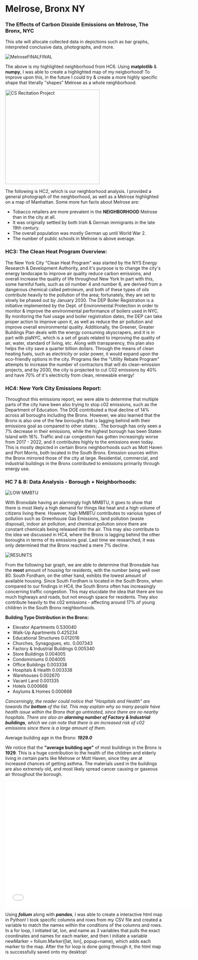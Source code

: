 # Melrose, Bronx NY


### The Effects of Carbon Dixoide Emissions on Melrose, The Bronx, NYC

This site will allocate collected data in depictions such as bar graphs, interpreted conclusive data, photographs, and more. 

![MelroseFINALFINAL](https://github.com/AntTomm/Melrose/assets/148288592/68de2d54-d31e-4840-9480-6411b7b589d9)

The above is my highlighted neighborhood from HC6. Using **matplotlib** & **numpy**, I was able to create a highlighted map of my neigborhood! To improve upon this, in the future I could try & create a more highly specific shape that literally "shapes" Melrose as a whole neighborhood. 

<img src="https://github.com/AntTomm/Melrose/assets/148288592/49cc837a-0cf9-42f5-9d2f-d71396d8e35b" alt="CS Recitation Project" width="300"/>

The following is HC2, which is our neighborhood analysis. I provided a general photograph of the neighborhood, as well as a Melrose highlighted on a map of Manhattan. Some more fun facts about Melrose are: 

- Tobacco retailers are more prevalent in the **NEIGHBORHOOD** Melrose than in the city at all.
- It was originally settled by both Irish & German immigrants in the late 19th century.
- The overall population was mostly German up until World War 2.
- The number of public schools in Melrose is above average.

### HC3: The Clean Heat Program Overview:

The New York City "Clean Heat Program" was started by the NYS Energy Research & Development Authority, and it's purpose is to change the city's energy landscape to improve air quality reduce carbon emissions, and overall increase the quality of life throughout New York In part with this, some harmful fuels, such as oil number 4 and number 6, are derived from a dangerous chemical called petroleum, and both of these types of oils contribute heavily to the pollution of the area; fortunately, they are set to slowly be phased out by January 2030. The DEP Boiler Registration is a initiative implemented by the Dept. of Environmental Protection in order to monitor & improve the environmental performance of boilers used in NYC. By monitoring the fuel usage and boiler registration dates, the DEP can take proper action to improve upon it, as well as reduce the air pollution and improve overall environmental quality. Additionally, the Greener, Greater Buildings Plan deals with the energy consuming skyscrapers, and it is in part with plaNYC, which is a set of goals related to improving the quality of air, water, standard of living, etc. Along with transparency, this plan also helps the city save a quarter billion dollars. Through the means of clean heating fuels, such as electricity or solar power, it would expand upon the eco-friendly options in the city. Programs like the "Utility Rebate Program" attempts to increase the number of contractors that will do clean-emission projects, and by 2030, the city is projected to cut C02 emissions by 40% and have 70% of it's electricity from clean, renewable energy!

### HC4: New York City Emissions Report:

Throughout this emissions report, we were able to determine that multiple parts of the city have been also trying to stop c02 emissions, such as the Department of Education. The DOE contributed a ttoal decline of 14% across all boroughs including the Bronx. However, we also learned that the Bronx is also one of the few boroughs that is lagging behind with their emissions goal as compared to other states; . The borough has only seen a 7% decrease in their emissions, while the highest borough has been Staten Island with 16%. Traffic and car congestion has gotten increasingly worse from 2017 - 2022, and it contributes highly to the emissions even today. This is mostly depicted in certain Bronx neighborhoods such as Mott Haven and Port Morris, both located in the South Bronx. Emission sources within the Bronx mirrored those of the city at large. Residential, commercial, and industrial buildings in the Bronx contributed to emissions primarily  through energy use.

### HC 7 & 8: Data Analysis - Borough + Neighborhoods:

![LOW MMBTU](https://github.com/AntTomm/Melrose/assets/148288592/e8e8f2b1-9658-494b-b7e8-92479b3de4ba)

With Bronxdale having an alarmingly high MMBTU, it goes to show that there is most likely a high demand for things like heat and a high volume of citizens living there. However, high MMBTU contributes to varioius types of pollution such as Greenhouse Gas Emissions, land pollution (waste disposal), indoor air pollution, and chemical pollution since there are constant chemicals being released into the air. This may also contribute to the idea we discussed in HC4, where the Bronx is lagging behind the other boroughs in terms of its emissions goal. Last time we researched, it was only determined that the Bronx reached a mere 7% decline. 

![RESUNITS](https://github.com/AntTomm/Melrose/assets/148288592/a4c7cacc-99fe-4ebf-ac33-aa1010f6bd24) 

From the following bar graph, we are able to determine that Bronxdale has the **most** amount of housing for residents, with the number being well over 80. South Fordham, on the other hand, exhibts the lowest amount of available housing. Since South Fordham is located in the South Bronx, when compared to our findings in HC4, the South Bronx often has increasingly concerning traffic congestion. This may elucidate the idea that there are too much highways and roads, but not enough space for residents. They also contribute heavily to the c02 emissions - affecting around 17% of young children in the South Bronx neighborhoods.

**Building Type Distribution in the Bronx:**
- Elevator Apartments               0.530040
- Walk-Up Apartments                0.425234
- Educational Structures            0.012016
- Churches, Synagogues, etc.        0.007343
- Factory & Industrial Buildings    0.005340
- Store Buildings                   0.004005
- Condominiums                      0.004005
- Office Buildings                  0.003338
- Hospitals & Health                0.003338
- Warehouses                        0.002670
- Vacant Land                       0.001335
- Hotels                            0.000668
- Asylums & Homes                   0.000668


*Concerningly, the reader could notice that *"Hospitals and Health"* are towards the ***bottom*** of the list. This may explain why so many people have health issue within the Bronx that go untreated, since there are no nearby hospitals. There are also an **alarming number of Factory & Industrial buildings**, which we can note that there is an increased risk of c02 emissions since there is a large amount of them.*

Average building age in the Bronx: ***1929.0***

We notice that the **"average building age"** of most buildings in the Bronx is **1929**. This is a huge contribution to the health of the children and elderly living in certain parts like Melrose or Mott Haven, since they are at increased chances of getting asthma. The materials used in the buildings are also extremely old, and most likely spread cancer causing or gaseous air throughout the borough.


<iframe src="MelroseData.html" width="600" height="400" frameborder="0" frameborder="0" marginwidth="0" marginheight="0" allowfullscreen></iframe>

Using ***folium*** along with ***pandas***, I was able to create a interactive html map in Python! I took specific columns and rows from my CSV file and created a variable to match the names within the conditions of the columns and rows. In a for loop, I initiated lat, lon, and name as 3 variables that pulls the exact coordinates and names for each marker, and then I initiate a variable newMarker = folium.Marker([lat, lon], popup=name), which adds each marker to the map. After the for loop is done going through it, the html map is successfully saved onto my desktop!
